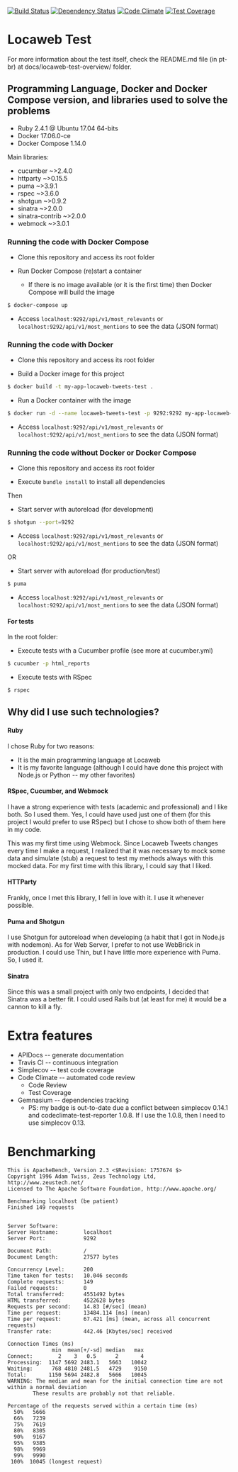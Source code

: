 [![Build Status](https://travis-ci.org/vinpereira/locaweb-test.svg?branch=master)](https://travis-ci.org/vinpereira/locaweb-test)
[![Dependency Status](https://gemnasium.com/badges/github.com/vinpereira/locaweb-test.svg)](https://gemnasium.com/github.com/vinpereira/locaweb-test)
[![Code Climate](https://codeclimate.com/github/vinpereira/locaweb-test/badges/gpa.svg)](https://codeclimate.com/github/vinpereira/locaweb-test)
[![Test Coverage](https://codeclimate.com/github/vinpereira/locaweb-test/badges/coverage.svg)](https://codeclimate.com/github/vinpereira/locaweb-test)

# Locaweb Test

For more information about the test itself, check the README.md file (in pt-br) at docs/locaweb-test-overview/ folder.

## Programming Language, Docker and Docker Compose version, and libraries used to solve the problems

  - Ruby 2.4.1 @ Ubuntu 17.04 64-bits
  - Docker 17.06.0-ce
  - Docker Compose 1.14.0

Main libraries:
- cucumber        ~>2.4.0
- httparty        ~>0.15.5
- puma            ~>3.9.1
- rspec           ~>3.6.0
- shotgun         ~>0.9.2
- sinatra         ~>2.0.0
- sinatra-contrib ~>2.0.0
- webmock         ~>3.0.1

### Running the code with Docker Compose
- Clone this repository and access its root folder

- Run Docker Compose (re)start a container
  - If there is no image available (or it is the first time) then Docker Compose will build the image
```sh
$ docker-compose up
```

- Access ```localhost:9292/api/v1/most_relevants``` or ```localhost:9292/api/v1/most_mentions``` to see the data (JSON format)

### Running the code with Docker
- Clone this repository and access its root folder

- Build a Docker image for this project
```sh
$ docker build -t my-app-locaweb-tweets-test .
```

- Run a Docker container with the image
```sh
$ docker run -d --name locaweb-tweets-test -p 9292:9292 my-app-locaweb-tweets-test
```

- Access ```localhost:9292/api/v1/most_relevants``` or ```localhost:9292/api/v1/most_mentions``` to see the data (JSON format)

### Running the code without Docker or Docker Compose
- Clone this repository and access its root folder

- Execute ```bundle install``` to install all dependencies

Then

- Start server with autoreload (for development)
```sh
$ shotgun --port=9292
```

- Access ```localhost:9292/api/v1/most_relevants``` or ```localhost:9292/api/v1/most_mentions``` to see the data (JSON format)

OR

- Start server with autoreload (for production/test)
```sh
$ puma
```

- Access ```localhost:9292/api/v1/most_relevants``` or ```localhost:9292/api/v1/most_mentions``` to see the data (JSON format)

#### For tests
In the root folder:

- Execute tests with a Cucumber profile (see more at cucumber.yml)

```sh
$ cucumber -p html_reports
```

- Execute tests with RSpec

```sh
$ rspec
```

## Why did I use such technologies?
#### Ruby
I chose Ruby for two reasons:
- It is the main programming language at Locaweb
- It is my favorite language (although I could have done this project with Node.js or Python -- my other favorites)

#### RSpec, Cucumber, and Webmock
I have a strong experience with tests (academic and professional) and I like both. So I used them. Yes, I could have used just one of them (for this project I would prefer to use RSpec) but I chose to show both of them here in my code.

This was my first time using Webmock. Since Locaweb Tweets changes every time I make a request, I realized that it was necessary to mock some data and simulate (stub) a request to test my methods always with this mocked data. For my first time with this library, I could say that I liked.

#### HTTParty
Frankly, once I met this library, I fell in love with it. I use it whenever possible.

#### Puma and Shotgun
I use Shotgun for autoreload when developing (a habit that I got in Node.js with nodemon). As for Web Server, I prefer to not use WebBrick in production. I could use Thin, but I have little more experience with Puma. So, I used it.

#### Sinatra
Since this was a small project with only two endpoints, I decided that Sinatra was a better fit. I could used Rails but (at least for me) it would be a cannon to kill a fly.

# Extra features
- APIDocs -- generate documentation
- Travis CI -- continuous integration
- Simplecov -- test code coverage
- Code Climate -- automated code review
  - Code Review
  - Test Coverage
- Gemnasium -- dependencies tracking
  - PS: my badge is out-to-date due a conflict between simplecov 0.14.1 and codeclimate-test-reporter 1.0.8. If I use the 1.0.8, then I need to use simplecov 0.13.

# Benchmarking
```
This is ApacheBench, Version 2.3 <$Revision: 1757674 $>
Copyright 1996 Adam Twiss, Zeus Technology Ltd, http://www.zeustech.net/
Licensed to The Apache Software Foundation, http://www.apache.org/

Benchmarking localhost (be patient)
Finished 149 requests


Server Software:
Server Hostname:        localhost
Server Port:            9292

Document Path:          /
Document Length:        27577 bytes

Concurrency Level:      200
Time taken for tests:   10.046 seconds
Complete requests:      149
Failed requests:        0
Total transferred:      4551492 bytes
HTML transferred:       4522628 bytes
Requests per second:    14.83 [#/sec] (mean)
Time per request:       13484.114 [ms] (mean)
Time per request:       67.421 [ms] (mean, across all concurrent requests)
Transfer rate:          442.46 [Kbytes/sec] received

Connection Times (ms)
              min  mean[+/-sd] median   max
Connect:        2    3   0.5      2       4
Processing:  1147 5692 2483.1   5663   10042
Waiting:      768 4810 2481.5   4729    9150
Total:       1150 5694 2482.8   5666   10045
WARNING: The median and mean for the initial connection time are not within a normal deviation
        These results are probably not that reliable.

Percentage of the requests served within a certain time (ms)
  50%   5666
  66%   7239
  75%   7619
  80%   8305
  90%   9167
  95%   9385
  98%   9969
  99%   9990
 100%  10045 (longest request)
 ```